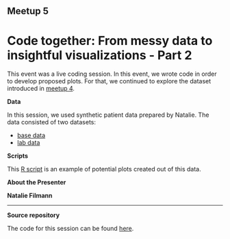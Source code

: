 ## Meetup 5

# Code together: From messy data to insightful visualizations - Part 2

This event was a live coding session. In this event, we wrote code in order to develop proposed plots. For that, we continued to explore the dataset introduced in [meetup 4](./meetup-presentations_frankfurt/2019-07-11_meetup04_code-together).

**Data**

In this session, we used synthetic patient data prepared by Natalie. The data consisted of two datasets:

* [base data](https://github.com/NFilmann/RLadiesFRA/blob/master/basedata.csv)
* [lab data](https://github.com/NFilmann/RLadiesFRA/blob/master/labdata.csv)

**Scripts**

This [R script](https://github.com/NFilmann/RLadiesFRA/blob/master/Viz.R) is an example of potential plots created out of this data.

**About the Presenter**

**Natalie Filmann**


***


**Source repository**

The code for this session can be found [here](https://github.com/NFilmann/RLadiesFRA).
